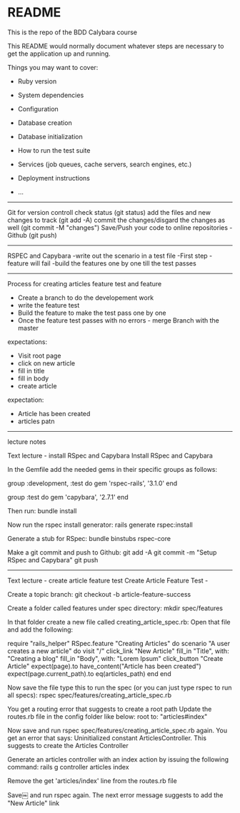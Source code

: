 # README

This is the repo of the BDD Calybara course

This README would normally document whatever steps are necessary to get the
application up and running.

Things you may want to cover:

* Ruby version

* System dependencies

* Configuration

* Database creation

* Database initialization

* How to run the test suite

* Services (job queues, cache servers, search engines, etc.)

* Deployment instructions

* ...
************************************************
Git for version controll 
check status (git status)
add the files and new changes to track (git add -A)
commit the changes/disgard the changes as well (git commit -M "changes")
Save/Push your code to online repositories   - Github  (git push)
************************************************

RSPEC and Capybara
-write out the scenario in a test file
-First step - feature will fail
-build the features one by one till the test passes

*************************************************
Process for creating articles feature test and feature

- Create a branch to do the developement work
- write the feature test
- Build the feature to make the test pass one by one
- Once the feature test passes with no errors - merge Branch with the master

expectations: 

- Visit root page
- click on new article
- fill in title
- fill in body
- create article

expectation:

- Article has been created
- articles patn

******************************************************
lecture notes

Text lecture - install RSpec and Capybara
Install RSpec and Capybara

In the Gemfile add the needed gems in their specific groups as follows:

group :development, :test do 
gem 'rspec-rails', '3.1.0'
end

group :test do
gem 'capybara', '2.7.1'
end

Then run:
bundle install

Now run the rspec install generator:
rails generate rspec:install

Generate a stub for RSpec:
bundle binstubs rspec-core

Make a git commit and push to Github:
git add -A
git commit -m "Setup RSpec and Capybara"
git push


************************************************************
Text lecture - create article feature test
Create Article Feature Test -

Create a topic branch:
git checkout -b article-feature-success

Create a folder called features under spec directory:
mkdir spec/features

In that folder create a new file called creating_article_spec.rb: 
Open that file and add the following:

require "rails_helper"
RSpec.feature "Creating Articles" do 
scenario "A user creates a new article" do
visit "/"
click_link "New Article"
fill_in "Title", with: "Creating a blog" 
fill_in "Body", with: "Lorem Ipsum" 
click_button "Create Article"
expect(page).to have_content("Article has been created")
expect(page.current_path).to eq(articles_path) 
end
end

Now save the file type this to run the spec (or you can just type rspec to run all specs):
rspec spec/features/creating_article_spec.rb

You get a routing error that suggests to create a root path
Update the routes.rb file in the config folder like below:
root to: "articles#index"

Now save and run rspec spec/features/creating_article_spec.rb
again.
You get an error that says: Uninitialized constant ArticlesController. This suggests to create the Articles Controller

Generate an articles controller with an index action by issuing the following command:
rails g controller articles index

Remove the get 'articles/index' line from the routes.rb file

Save￼ and run rspec again. 
The next error message suggests to add the "New Article" link 